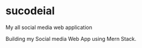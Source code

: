 # sucodeial
My all social media web application

Building my Social media Web App using Mern Stack.
